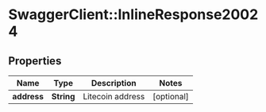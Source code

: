 # SwaggerClient::InlineResponse20024

## Properties
Name | Type | Description | Notes
------------ | ------------- | ------------- | -------------
**address** | **String** | Litecoin address | [optional] 

